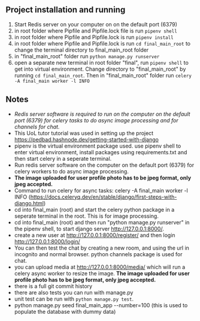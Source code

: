 ## Project installation and running

1. Start Redis server on your computer on on the default port (6379)
1. in root folder where Pipfile and Pipfile.lock file is run `pipenv shell`
1. in root folder where Pipfile and Pipfile.lock is run `pipenv install`
1. in root folder where Pipfile and Pipfile.lock is run `cd final_main_root` to change the terminal directory to final_main_root folder
1. in "final_main_root" folder run `python manage.py runserver`
1. open a separate new terminal in root folder "final", run `pipenv shell` to get into virtual environment. Change directory to "final_main_root" by running `cd final_main_root`. Then in "final_main_root" folder
   run `celery -A final_main worker -l INFO`

## Notes

- _Redis server software is required to run on the computer on the default port (6379) for celery tasks to do async image processing and for channels for chat._
- This UoL tutor tutorial was used in setting up the project https://pedbad.hashnode.dev/getting-started-with-django
- pipenv is the virtual environment package used. use pipenv shell to enter virtual environment, install packages using requirements.txt and then start celery in a seperate terminal.
- Run redis server software on the computer on the default port (6379) for celery workers to do async image processing.
- **The image uploaded for user profile photo has to be jpeg format, only jpeg accepted.**
- Command to run celery for async tasks: celery -A final_main worker -l INFO (https://docs.celeryq.dev/en/stable/django/first-steps-with-django.html)
- cd into final_main (root) and start the celery python package in a seperate terminal in the root. This is for image processing.
- cd into final_main (root) and then run "python manage.py runserver" in the pipenv shell, to start django server http://127.0.0.1:8000/.
- create a new user at http://127.0.0.1:8000/register/ and then login http://127.0.0.1:8000/login/
- You can then test the chat by creating a new room, and using the url in incognito and normal browser. python channels package is used for chat.
- you can upload media at http://127.0.0.1:8000/media/ which will run a celery async worker to resize the image. **The image uploaded for user profile photo has to be jpeg format, only jpeg accepted.**
- there is a full git commit history
- there are also tests you can run with manage.py
- unit test can be run with `python manage.py test`.
- python manage.py seed final_main_app --number=100 (this is used to populate the database with dummy data)
